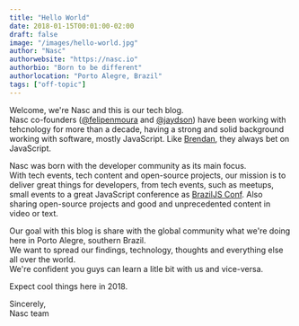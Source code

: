 ```yaml
---
title: "Hello World"
date: 2018-01-15T00:01:00-02:00
draft: false
image: "/images/hello-world.jpg"
author: "Nasc"
authorwebsite: "https://nasc.io"
authorbio: "Born to be different"
authorlocation: "Porto Alegre, Brazil"
tags: ["off-topic"]
---
```


Welcome, we're Nasc and this is our tech blog.  
Nasc co-founders ([@felipenmoura](https://twitter.com/felipenmoura) and [@jaydson](https://twitter.com/jaydson)) have been working with tehcnology for more than a decade, having a strong and solid background working with software, mostly JavaScript. Like [Brendan](https://brendaneich.com/), they always bet on JavaScript.  

Nasc was born with the developer community as its main focus.  
With tech events, tech content and open-source projects, our mission is to deliver great things for developers, from tech events, such as meetups, small events to a great JavaScript conference as [BrazilJS Conf](https://braziljs.org/conf). Also sharing open-source projects and good and unprecedented content in video or text.  

Our goal with this blog is share with the global community what we're doing here in Porto Alegre, southern Brazil.  
We want to spread our findings, technology, thoughts and everything else all over the world.  
We're confident you guys can learn a litle bit with us and vice-versa.  

Expect cool things here in 2018.  

Sincerely,  
Nasc team
